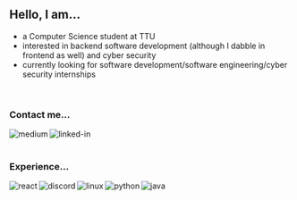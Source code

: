 ## Hello, I am...
- a Computer Science student at TTU
- interested in backend software development (although I dabble in frontend as well) and cyber security
- currently looking for software development/software engineering/cyber security internships
<br>

### Contact me...
[<img align="left" alt="medium" src="https://img.shields.io/badge/gmail-%2312100E.svg?&style=for-the-badge&logo=gmail&logoColor=blue" />](mailto:ortegamaxwell@gmail.com)
[<img align="left" alt="linked-in" src="https://img.shields.io/badge/linkedin-%230077B5.svg?&style=for-the-badge&logo=linkedin&logoColor=white" />](https://www.linkedin.com/in/maxwell-ortega-b4601a180/)

<br>
<br>

### Experience...
<img align="left" alt="react" src="https://img.shields.io/badge/react%20-%2320232a.svg?&style=for-the-badge&logo=react" />
<img align="left" alt="discord" src="https://img.shields.io/badge/discord%20-%237289DA.svg?&style=for-the-badge&logo=discord&logoColor=white" />
<img align="left" alt="linux" src="https://img.shields.io/badge/linux%20-%23E95420.svg?&style=for-the-badge&logo=linux&logoColor=white" />
<img align="left" alt="python" src="https://img.shields.io/badge/python%20-%234B8BBE.svg?&style=for-the-badge&logo=python&logoColor=white" />
<img align="left" alt="java" src="https://img.shields.io/badge/java%20-%23f89820.svg?&style=for-the-badge&logo=java" />
